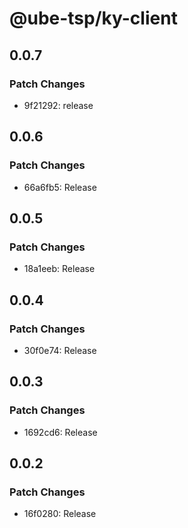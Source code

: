 # @ube-tsp/ky-client

## 0.0.7

### Patch Changes

- 9f21292: release

## 0.0.6

### Patch Changes

- 66a6fb5: Release

## 0.0.5

### Patch Changes

- 18a1eeb: Release

## 0.0.4

### Patch Changes

- 30f0e74: Release

## 0.0.3

### Patch Changes

- 1692cd6: Release

## 0.0.2

### Patch Changes

- 16f0280: Release

